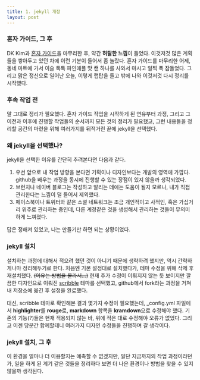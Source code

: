 ```yaml
---
title: 1. jekyll 개장
layout: post
---
```


### 혼자 가이드, 그 후
DK Kim과 [혼자 가이드](http://honjaguide.com)을 마무리한 후, 약간 **허탈한 느낌**이 들었다. 이것저것 많은 계획들을 쌓아두고 있던 차에 이런 기분이 들어서 좀 놀랐다. 혼자 가이드를 마무리한 어제, 동네 마트에 가서 이슬 톡톡 파인애플 맛 캔 하나를 사와서 마시고 일찍 푹 잠들었다. 그리고 맑은 정신으로 일어난 오늘, 이렇게 랩탑을 들고 밖에 나와 이것저것 다시 정리를 시작했다.


### 후속 작업 전
말 그대로 정리가 필요했다. 혼자 가이드 작업을 시작하게 된 연유부터 과정, 그리고 그 이전과 이후에 진행할 작업들의 순서까지 모든 것의 정리가 필요했고, 그런 내용들을 정리할 공간의 마련을 위해 여러가지를 뒤적거린 끝에 jekyll을 선택했다.


### 왜 jekyll을 선택했나?
jekyll을 선택한 이유를 간단히 추려본다면 다음과 같다.

1. 우선 앞으로 내 작업 방향을 본다면 기획이나 디자인보다는 개발의 영역에 가깝다. github을 배우는 과정을 동시에 진행할 수 있는 장점이 있지 않을까 생각되었다.
2. 브런치나 네이버 블로그는 작성하고 알리는 데에는 도움이 될지 모르나, 내가 직접 관리한다는 느낌이 덜 들어서 제외했다.
3. 페이스북이나 트위터와 같은 소셜 네트워크는 조금 개인적이고 사적인, 혹은 가십거리 위주로 관리하는 중인데, 다른 계정같은 것을 생성해서 관리하는 것들이 무의미하게 느껴졌다.

답은 정해져 있었고, 나는 만들기만 하면 되는 상황이었다.


### jekyll 설치
설치하는 과정에 대해서 적으려 했던 것이 아니기 때문에 생략하려 했지만, 역시 간략하게나마 정리해두기로 한다. 처음엔 기본 설정대로 설치했다가, 테마 수정을 위해 삭제 후 재설치했다. ~~(이유는 방법을 몰라서...)~~ 현재 추가 수정이 이뤄지지 않는 듯 보이지만 깔끔한 디자인으로 이뤄진 [scribble](https://github.com/muan/scribble) 테마를 선택했고, github에서 fork라는 과정을 거쳐 내 저장소에 옮긴 후 설정을 완료했다.

대신, scribble 테마로 확인해본 결과 몇가지 수정이 필요했는데, _config.yml 파일에서 **highlighter**를 **rouge**로, **markdown** 항목을 **kramdown**으로 수정해야 했다. 기존의 기능(?)들은 현재 적용되지 않는 바, 위에 적은 대로 수정해야 오류가 없었다. 그리고 이젠 당분간 함께할테니 여러가지 디자인 수정들을 진행하며 갈 생각이다.


### jekyll 설치, 그 후
이 환경을 얼마나 더 이용할지는 예측할 수 없겠지만, 일단 지금까지의 작업 과정이라던가, 일을 하게 된 계기 같은 것들을 정리하다 보면 더 나은 환경이나 방법을 찾을 수 있지 않을까 생각된다.

